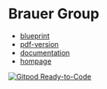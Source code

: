 # Brauer Group

- [blueprint](https://whysoserioushah.github.io/BrauerGroup_new/blueprint/)
- [pdf-version](https://whysoserioushah.github.io/BrauerGroup_new/blueprint.pdf)
- [documentation](https://whysoserioushah.github.io/BrauerGroup_new/docs/)
- [hompage](https://github.com/Whysoserioushah/BrauerGroup_new)

[![Gitpod Ready-to-Code](https://img.shields.io/badge/Gitpod-ready--to--code-blue?logo=gitpod)](https://gitpod.io/#https://github.com/Whysoserioushah/BrauerGroup_new)
